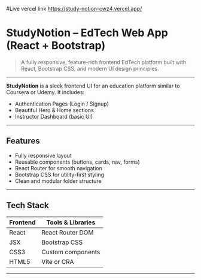 #Live vercel link
https://study-notion-cwz4.vercel.app/

#  StudyNotion – EdTech Web App (React + Bootstrap)

> A fully responsive, feature-rich frontend EdTech platform built with React, Bootstrap CSS, and modern UI design principles.

---


**StudyNotion** is a sleek frontend UI for an education platform similar to Coursera or Udemy. It includes:

- Authentication Pages (Login / Signup)
- Beautiful Hero & Home sections
- Instructor Dashboard (basic UI)

---

##  Features

- Fully responsive layout
- Reusable components (buttons, cards, nav, forms)
- React Router for smooth navigation
- Bootstrap CSS for utility-first styling
- Clean and modular folder structure

---

##  Tech Stack

| Frontend | Tools & Libraries |
|----------|-------------------|
| React    | React Router DOM  |
| JSX      | Bootstrap CSS      |
| CSS3     | Custom components |
| HTML5    | Vite or CRA       |

---


